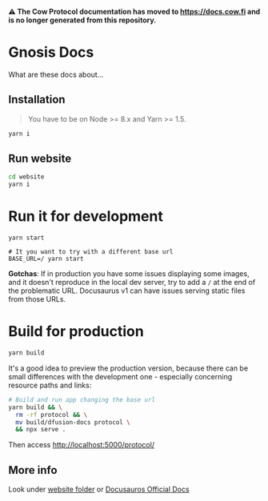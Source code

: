 **:warning: The Cow Protocol documentation has moved to https://docs.cow.fi and is no longer generated from this repository.**

# Gnosis Docs

What are these docs about...

## Installation

> You have to be on Node >= 8.x and Yarn >= 1.5.

```sh
yarn i
```

## Run website

```sh
cd website
yarn i
```
# Run it for development
```
yarn start

# It you want to try with a different base url
BASE_URL=/ yarn start
```

**Gotchas**: If in production you have some issues displaying some images, and it doesn't reproduce in the local dev
server, try to add a `/` at the end of the problematic URL. Docusaurus v1 can have issues serving static files from
those URLs.

# Build for production

```bash
yarn build
```

It's a good idea to preview the production version, because there can be small differences with the development one -
especially concerning resource paths and links:

```bash
# Build and run app changing the base url
yarn build && \
  rm -rf protocol && \
  mv build/dfusion-docs protocol \
  && npx serve .
```

Then access <http://localhost:5000/protocol/>

## More info

Look under [website folder](website/README.md) or [Docusauros Official Docs](https://docusaurus.io/docs/en/site-creation)
